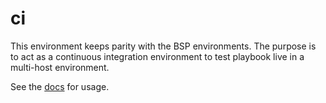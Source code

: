 # ci

This environment keeps parity with the BSP environments. The purpose is to act
as a continuous integration environment to test playbook live in a multi-host
environment.

See the [docs](../docs/datagov-deploy-environments.md) for usage.
